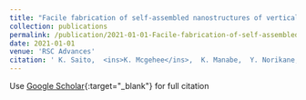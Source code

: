 ```yaml
---
title: "Facile fabrication of self-assembled nanostructures of vertically aligned gold nanorods by using inkjet printing"
collection: publications
permalink: /publication/2021-01-01-Facile-fabrication-of-self-assembled-nanostructures-of-vertically-aligned-gold-nanorods-by-using-inkjet-printing
date: 2021-01-01
venue: 'RSC Advances'
citation: ' K. Saito,  <ins>K. Mcgehee</ins>,  K. Manabe,  Y. Norikane, &quot;Facile fabrication of self-assembled nanostructures of vertically aligned gold nanorods by using inkjet printing.&quot; <em>RSC Advances</em>, 2021.'
---
```

Use [Google Scholar](https://scholar.google.com/scholar?q=Facile+fabrication+of+self+assembled+nanostructures+of+vertically+aligned+gold+nanorods+by+using+inkjet+printing){:target="_blank"} for full citation